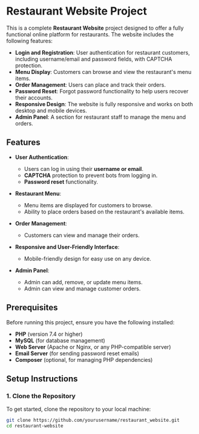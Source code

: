 # Restaurant Website Project

This is a complete **Restaurant Website** project designed to offer a fully functional online platform for restaurants. The website includes the following features:

- **Login and Registration**: User authentication for restaurant customers, including username/email and password fields, with CAPTCHA protection.
- **Menu Display**: Customers can browse and view the restaurant's menu items.
- **Order Management**: Users can place and track their orders.
- **Password Reset**: Forgot password functionality to help users recover their accounts.
- **Responsive Design**: The website is fully responsive and works on both desktop and mobile devices.
- **Admin Panel**: A section for restaurant staff to manage the menu and orders.

## Features

- **User Authentication**:
  - Users can log in using their **username or email**.
  - **CAPTCHA** protection to prevent bots from logging in.
  - **Password reset** functionality.
- **Restaurant Menu**:

  - Menu items are displayed for customers to browse.
  - Ability to place orders based on the restaurant's available items.

- **Order Management**:
  - Customers can view and manage their orders.
- **Responsive and User-Friendly Interface**:
  - Mobile-friendly design for easy use on any device.
- **Admin Panel**:
  - Admin can add, remove, or update menu items.
  - Admin can view and manage customer orders.

## Prerequisites

Before running this project, ensure you have the following installed:

- **PHP** (version 7.4 or higher)
- **MySQL** (for database management)
- **Web Server** (Apache or Nginx, or any PHP-compatible server)
- **Email Server** (for sending password reset emails)
- **Composer** (optional, for managing PHP dependencies)

## Setup Instructions

### 1. Clone the Repository

To get started, clone the repository to your local machine:

```bash
git clone https://github.com/yourusername/restaurant_website.git
cd restaurant-website
```
